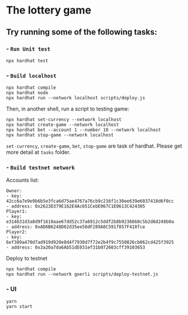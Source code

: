 # The lottery game

## Try running some of the following tasks:
### - `Run Unit test`
```shell
npx hardhat test
```
### - `Build localhost`
```shell
npx hardhat compile
npx hardhat node
npx hardhat run --network localhost scripts/deploy.js
```
Then, in another shell, run a script to testing game:
```shell
npx hardhat set-currency --network localhost
npx hardhat create-game --network localhost
npx hardhat bet --account 1 --number 10 --network localhost
npx hardhat stop-game --network localhost
```
`set-currency`, `create-game`, `bet`, `stop-game` are task of hardhat. Please get more detail at `tasks` folder.
### - `Build testnet network`
Accounts list: 
```
Owner: 
- key: 42cc6a7e9e9b6b5e3fca6d75ae4767a76cb9c216f1c30ee639e6037418d6f0cc
- address: 0x2623D379E162E4Ac651CebE067C1E0613C424305
Player1: 
- key: e314631d3a8d9f1610aae67dd52c37a6912c5ddf2b8b9236660c5b2d6d248b0a
- address: 0xAD6B6248D02d35ee58dF289A8C591f857F418fce
Player2: 
- key: 6ef389a470d7ad919d920e8d4f7930d7f72e2b4f9c7550826cb062cd425f3925
- address: 0x3a20a7da6Ab51dE031ef31b072603cff39103653
```
Deploy to testnet
```shell
npx hardhat compile
npx hardhat run --network goerli scripts/deploy-testnet.js
```

### - UI
```shell
yarn 
yarn start
```